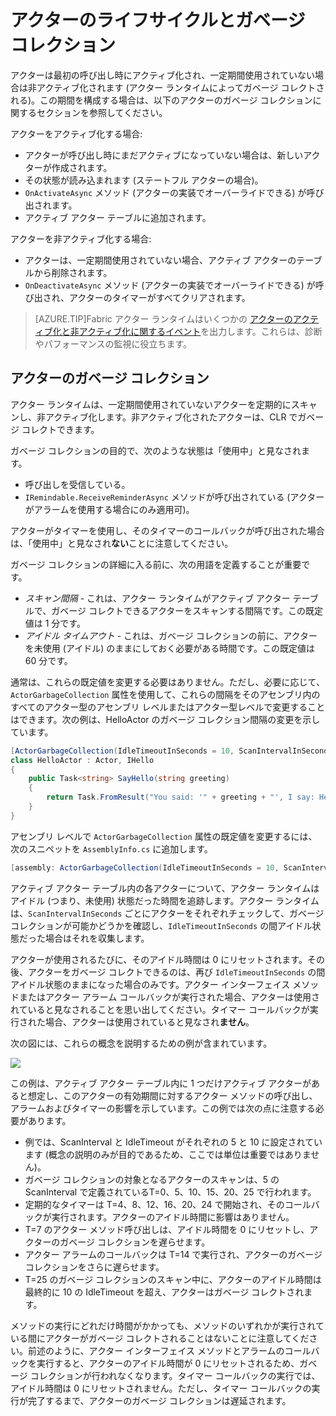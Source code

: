 <properties
   pageTitle="高信頼アクターのライフサイクル"
   description="Service Fabric 高信頼アクターのライフサイクルとガベージ コレクションについて説明します。"
   services="service-fabric"
   documentationCenter=".net"
   authors="jessebenson"
   manager="timlt"
   editor=""/>

<tags
   ms.service="service-fabric"
   ms.devlang="dotnet"
   ms.topic="article"
   ms.tgt_pltfrm="NA"
   ms.workload="NA"
   ms.date="08/05/2015"
   ms.author="amanbha"/>


# アクターのライフサイクルとガベージ コレクション
アクターは最初の呼び出し時にアクティブ化され、一定期間使用されていない場合は非アクティブ化されます (アクター ランタイムによってガベージ コレクトされる)。この期間を構成する場合は、以下のアクターのガベージ コレクションに関するセクションを参照してください。

アクターをアクティブ化する場合:

- アクターが呼び出し時にまだアクティブになっていない場合は、新しいアクターが作成されます。
- その状態が読み込まれます (ステートフル アクターの場合)。
- `OnActivateAsync` メソッド (アクターの実装でオーバーライドできる) が呼び出されます。
- アクティブ アクター テーブルに追加されます。

アクターを非アクティブ化する場合:

- アクターは、一定期間使用されていない場合、アクティブ アクターのテーブルから削除されます。
- `OnDeactivateAsync` メソッド (アクターの実装でオーバーライドできる) が呼び出され、アクターのタイマーがすべてクリアされます。

> [AZURE.TIP]Fabric アクター ランタイムはいくつかの [アクターのアクティブ化と非アクティブ化に関するイベント](service-fabric-reliable-actors-diagnostics.md#actor-activation-and-deactivation-events)を出力します。これらは、診断やパフォーマンスの監視に役立ちます。

## アクターのガベージ コレクション
アクター ランタイムは、一定期間使用されていないアクターを定期的にスキャンし、非アクティブ化します。非アクティブ化されたアクターは、CLR でガベージ コレクトできます。

ガベージ コレクションの目的で、次のような状態は「使用中」と見なされます。

- 呼び出しを受信している。
- `IRemindable.ReceiveReminderAsync` メソッドが呼び出されている (アクターがアラームを使用する場合にのみ適用可)。

アクターがタイマーを使用し、そのタイマーのコールバックが呼び出された場合は、「使用中」と見なされ**ない**ことに注意してください。

ガベージ コレクションの詳細に入る前に、次の用語を定義することが重要です。

- *スキャン間隔* - これは、アクター ランタイムがアクティブ アクター テーブルで、ガベージ コレクトできるアクターをスキャンする間隔です。この既定値は 1 分です。
- *アイドル タイムアウト* - これは、ガベージ コレクションの前に、アクターを未使用 (アイドル) のままにしておく必要がある時間です。この既定値は 60 分です。

通常は、これらの既定値を変更する必要はありません。ただし、必要に応じて、`ActorGarbageCollection` 属性を使用して、これらの間隔をそのアセンブリ内のすべてのアクター型のアセンブリ レベルまたはアクター型レベルで変更することはできます。次の例は、HelloActor のガベージ コレクション間隔の変更を示しています。

```csharp
[ActorGarbageCollection(IdleTimeoutInSeconds = 10, ScanIntervalInSeconds = 2)]
class HelloActor : Actor, IHello
{
    public Task<string> SayHello(string greeting)
    {
        return Task.FromResult("You said: '" + greeting + "', I say: Hello Actors!");
    }
}
```

アセンブリ レベルで `ActorGarbageCollection` 属性の既定値を変更するには、次のスニペットを `AssemblyInfo.cs` に追加します。

```csharp
[assembly: ActorGarbageCollection(IdleTimeoutInSeconds = 10, ScanIntervalInSeconds = 2)]
```

アクティブ アクター テーブル内の各アクターについて、アクター ランタイムはアイドル (つまり、未使用) 状態だった時間を追跡します。アクター ランタイムは、`ScanIntervalInSeconds` ごとにアクターをそれぞれチェックして、ガベージ コレクションが可能かどうかを確認し、`IdleTimeoutInSeconds` の間アイドル状態だった場合はそれを収集します。

アクターが使用されるたびに、そのアイドル時間は 0 にリセットされます。その後、アクターをガベージ コレクトできるのは、再び `IdleTimeoutInSeconds` の間アイドル状態のままになった場合のみです。アクター インターフェイス メソッドまたはアクター アラーム コールバックが実行された場合、アクターは使用されていると見なされることを思い出してください。タイマー コールバックが実行された場合、アクターは使用されていると見なされ**ません**。

次の図には、これらの概念を説明するための例が含まれています。

![][1]

この例は、アクティブ アクター テーブル内に 1 つだけアクティブ アクターがあると想定し、このアクターの有効期間に対するアクター メソッドの呼び出し、アラームおよびタイマーの影響を示しています。この例では次の点に注意する必要があります。

- 例では、ScanInterval と IdleTimeout がそれぞれの 5 と 10 に設定されています (概念の説明のみが目的であるため、ここでは単位は重要ではありません)。
- ガベージ コレクションの対象となるアクターのスキャンは、5 の ScanInterval で定義されているT=0、5、10、15、20、25 で行われます。
- 定期的なタイマーは T=4、8、12、16、20、24 で開始され、そのコールバックが実行されます。アクターのアイドル時間に影響はありません。
- T=7 のアクター メソッド呼び出しは、アイドル時間を 0 にリセットし、アクターのガベージ コレクションを遅らせます。
- アクター アラームのコールバックは T=14 で実行され、アクターのガベージ コレクションをさらに遅らせます。
- T=25 のガベージ コレクションのスキャン中に、アクターのアイドル時間は最終的に 10 の IdleTimeout を超え、アクターはガベージ コレクトされます。

メソッドの実行にどれだけ時間がかかっても、メソッドのいずれかが実行されている間にアクターがガベージ コレクトされることはないことに注意してください。前述のように、アクター インターフェイス メソッドとアラームのコールバックを実行すると、アクターのアイドル時間が 0 にリセットされるため、ガベージ コレクションが行われなくなります。タイマー コールバックの実行では、アイドル時間は 0 にリセットされません。ただし、タイマー コールバックの実行が完了するまで、アクターのガベージ コレクションは遅延されます。

<!--Image references-->
[1]: ./media/service-fabric-reliable-actors-lifecycle/garbage-collection.png

<!---HONumber=August15_HO6-->